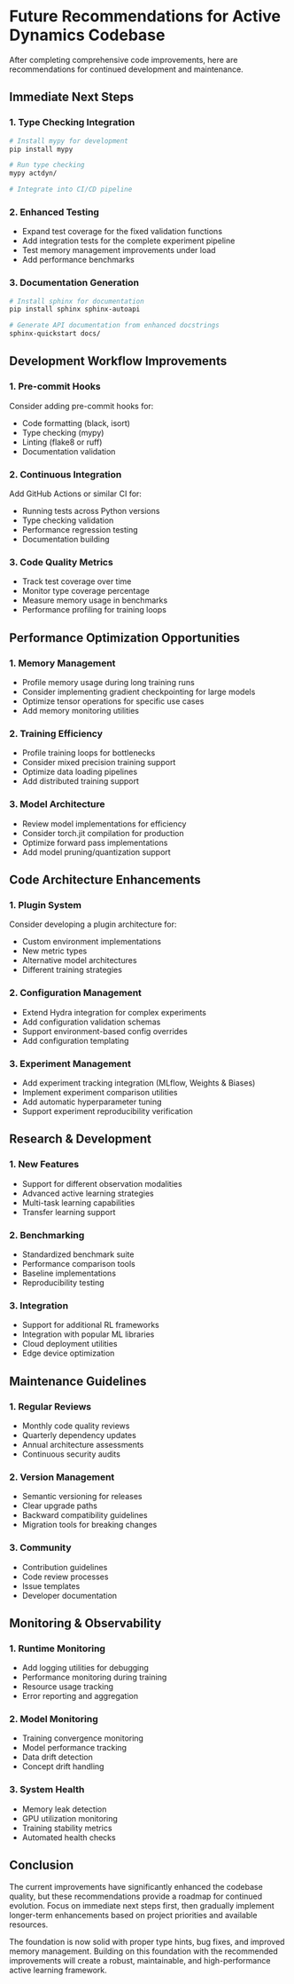 # Future Recommendations for Active Dynamics Codebase

After completing comprehensive code improvements, here are recommendations for continued development and maintenance.

## Immediate Next Steps

### 1. Type Checking Integration
```bash
# Install mypy for development
pip install mypy

# Run type checking
mypy actdyn/

# Integrate into CI/CD pipeline
```

### 2. Enhanced Testing
- Expand test coverage for the fixed validation functions
- Add integration tests for the complete experiment pipeline
- Test memory management improvements under load
- Add performance benchmarks

### 3. Documentation Generation
```bash
# Install sphinx for documentation
pip install sphinx sphinx-autoapi

# Generate API documentation from enhanced docstrings
sphinx-quickstart docs/
```

## Development Workflow Improvements

### 1. Pre-commit Hooks
Consider adding pre-commit hooks for:
- Code formatting (black, isort)
- Type checking (mypy)
- Linting (flake8 or ruff)
- Documentation validation

### 2. Continuous Integration
Add GitHub Actions or similar CI for:
- Running tests across Python versions
- Type checking validation
- Performance regression testing
- Documentation building

### 3. Code Quality Metrics
- Track test coverage over time
- Monitor type coverage percentage
- Measure memory usage in benchmarks
- Performance profiling for training loops

## Performance Optimization Opportunities

### 1. Memory Management
- Profile memory usage during long training runs
- Consider implementing gradient checkpointing for large models
- Optimize tensor operations for specific use cases
- Add memory monitoring utilities

### 2. Training Efficiency
- Profile training loops for bottlenecks
- Consider mixed precision training support
- Optimize data loading pipelines
- Add distributed training support

### 3. Model Architecture
- Review model implementations for efficiency
- Consider torch.jit compilation for production
- Optimize forward pass implementations
- Add model pruning/quantization support

## Code Architecture Enhancements

### 1. Plugin System
Consider developing a plugin architecture for:
- Custom environment implementations
- New metric types
- Alternative model architectures
- Different training strategies

### 2. Configuration Management
- Extend Hydra integration for complex experiments
- Add configuration validation schemas
- Support environment-based config overrides
- Add configuration templating

### 3. Experiment Management
- Add experiment tracking integration (MLflow, Weights & Biases)
- Implement experiment comparison utilities
- Add automatic hyperparameter tuning
- Support experiment reproducibility verification

## Research & Development

### 1. New Features
- Support for different observation modalities
- Advanced active learning strategies
- Multi-task learning capabilities
- Transfer learning support

### 2. Benchmarking
- Standardized benchmark suite
- Performance comparison tools
- Baseline implementations
- Reproducibility testing

### 3. Integration
- Support for additional RL frameworks
- Integration with popular ML libraries
- Cloud deployment utilities
- Edge device optimization

## Maintenance Guidelines

### 1. Regular Reviews
- Monthly code quality reviews
- Quarterly dependency updates
- Annual architecture assessments
- Continuous security audits

### 2. Version Management
- Semantic versioning for releases
- Clear upgrade paths
- Backward compatibility guidelines
- Migration tools for breaking changes

### 3. Community
- Contribution guidelines
- Code review processes
- Issue templates
- Developer documentation

## Monitoring & Observability

### 1. Runtime Monitoring
- Add logging utilities for debugging
- Performance monitoring during training
- Resource usage tracking
- Error reporting and aggregation

### 2. Model Monitoring
- Training convergence monitoring
- Model performance tracking
- Data drift detection
- Concept drift handling

### 3. System Health
- Memory leak detection
- GPU utilization monitoring
- Training stability metrics
- Automated health checks

## Conclusion

The current improvements have significantly enhanced the codebase quality, but these recommendations provide a roadmap for continued evolution. Focus on immediate next steps first, then gradually implement longer-term enhancements based on project priorities and available resources.

The foundation is now solid with proper type hints, bug fixes, and improved memory management. Building on this foundation with the recommended improvements will create a robust, maintainable, and high-performance active learning framework.